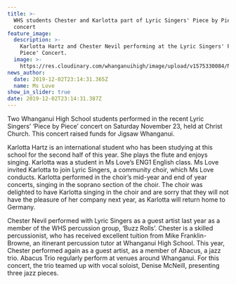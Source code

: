 ```yaml
---
title: >-
  WHS students Chester and Karlotta part of Lyric Singers' Piece by Piece
  concert
feature_image:
  description: >-
    Karlotta Hartz and Chester Nevil performing at the Lyric Singers' Piece by
    Piece' Concert.
  image: >-
    https://res.cloudinary.com/whanganuihigh/image/upload/v1575330084/News/Both-karlotta-_-Chester.jpg
news_author:
  date: 2019-12-02T23:14:31.365Z
  name: Ms Love
show_in_slider: true
date: 2019-12-02T23:14:31.387Z
---
```

Two Whanganui High School students performed in the recent Lyric Singers’ ‘Piece by Piece’ concert on Saturday November 23, held at Christ Church. This concert raised funds for Jigsaw Whanganui.

Karlotta Hartz is an international student who has been studying at this school for the second half of this year. She plays the flute and enjoys singing. Karlotta was a student in Ms Love’s ENG1 English class. Ms Love invited Karlotta to join Lyric Singers, a community choir, which Ms Love conducts. Karlotta performed in the choir’s mid-year and end of year concerts, singing in the soprano section of the choir. The choir was delighted to have Karlotta singing in the choir and are sorry that they will not have the pleasure of her company next year, as Karlotta will return home to Germany.

Chester Nevil performed with Lyric Singers as a guest artist last year as a member of the WHS percussion group, ‘Buzz Rolls’. Chester is a skilled percussionist, who has received excellent tuition from Mike Franklin-Browne, an itinerant percussion tutor at Whanganui High School. This year, Chester performed again as a guest artist, as a member of Abacus, a jazz trio. Abacus Trio regularly perform at venues around Whanganui. For this concert, the trio teamed up with vocal soloist, Denise McNeill, presenting three jazz pieces.

